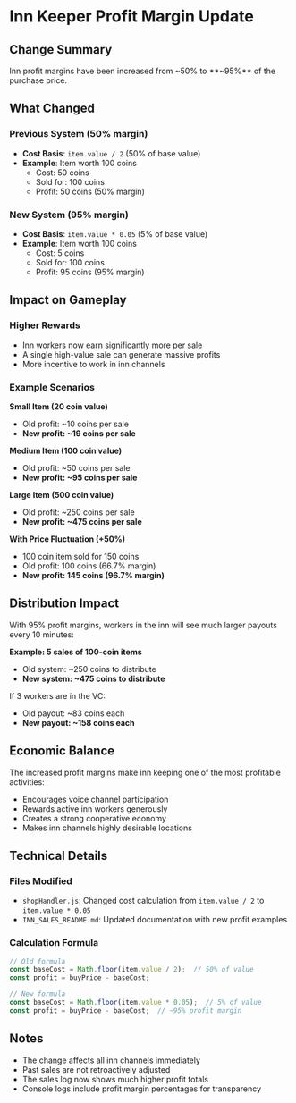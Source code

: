 # Inn Keeper Profit Margin Update

## Change Summary
Inn profit margins have been increased from ~50% to **~95%** of the purchase price.

## What Changed

### Previous System (50% margin)
- **Cost Basis**: `item.value / 2` (50% of base value)
- **Example**: Item worth 100 coins
  - Cost: 50 coins
  - Sold for: 100 coins
  - Profit: 50 coins (50% margin)

### New System (95% margin)
- **Cost Basis**: `item.value * 0.05` (5% of base value)
- **Example**: Item worth 100 coins
  - Cost: 5 coins
  - Sold for: 100 coins
  - Profit: 95 coins (95% margin)

## Impact on Gameplay

### Higher Rewards
- Inn workers now earn significantly more per sale
- A single high-value sale can generate massive profits
- More incentive to work in inn channels

### Example Scenarios

**Small Item (20 coin value)**
- Old profit: ~10 coins per sale
- **New profit: ~19 coins per sale**

**Medium Item (100 coin value)**
- Old profit: ~50 coins per sale
- **New profit: ~95 coins per sale**

**Large Item (500 coin value)**
- Old profit: ~250 coins per sale
- **New profit: ~475 coins per sale**

**With Price Fluctuation (+50%)**
- 100 coin item sold for 150 coins
- Old profit: 100 coins (66.7% margin)
- **New profit: 145 coins (96.7% margin)**

## Distribution Impact

With 95% profit margins, workers in the inn will see much larger payouts every 10 minutes:

**Example: 5 sales of 100-coin items**
- Old system: ~250 coins to distribute
- **New system: ~475 coins to distribute**

If 3 workers are in the VC:
- Old payout: ~83 coins each
- **New payout: ~158 coins each**

## Economic Balance

The increased profit margins make inn keeping one of the most profitable activities:
- Encourages voice channel participation
- Rewards active inn workers generously
- Creates a strong cooperative economy
- Makes inn channels highly desirable locations

## Technical Details

### Files Modified
- `shopHandler.js`: Changed cost calculation from `item.value / 2` to `item.value * 0.05`
- `INN_SALES_README.md`: Updated documentation with new profit examples

### Calculation Formula
```javascript
// Old formula
const baseCost = Math.floor(item.value / 2);  // 50% of value
const profit = buyPrice - baseCost;

// New formula
const baseCost = Math.floor(item.value * 0.05);  // 5% of value
const profit = buyPrice - baseCost;  // ~95% profit margin
```

## Notes
- The change affects all inn channels immediately
- Past sales are not retroactively adjusted
- The sales log now shows much higher profit totals
- Console logs include profit margin percentages for transparency
